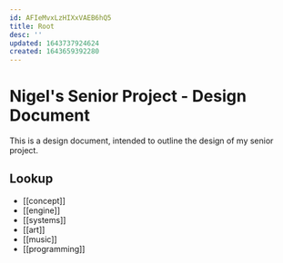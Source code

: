 ```yaml
---
id: AFIeMvxLzHIXxVAEB6hQ5
title: Root
desc: ''
updated: 1643737924624
created: 1643659392280
---
```

# Nigel's Senior Project - Design Document

This is a design document, intended to outline the design of my senior project.

## Lookup

- [[concept]]
- [[engine]]
- [[systems]]
- [[art]]
- [[music]]
- [[programming]]